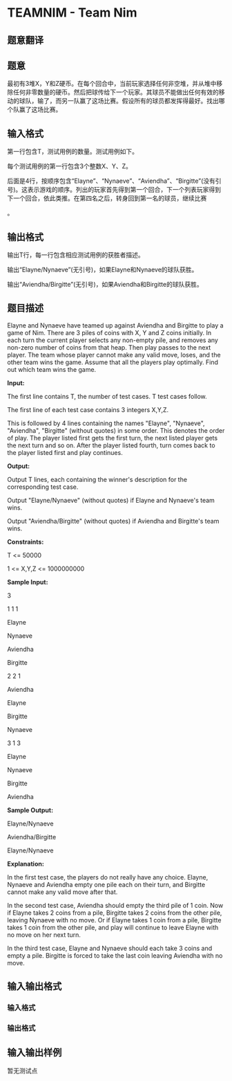 # TEAMNIM - Team Nim

## 题意翻译

## 题意

最初有3堆X，Y和Z硬币。在每个回合中，当前玩家选择任何非空堆，并从堆中移除任何非零数量的硬币。然后把球传给下一个玩家。其球员不能做出任何有效的移动的球队，输了，而另一队赢了这场比赛。假设所有的球员都发挥得最好。找出哪个队赢了这场比赛。

## 输入格式

第一行包含T，测试用例的数量。测试用例如下。

每个测试用例的第一行包含3个整数X、Y、Z。

后面是4行，按顺序包含“Elayne”、“Nynaeve”、“Aviendha”、“Birgitte”(没有引号)。这表示游戏的顺序。列出的玩家首先得到第一个回合，下一个列表玩家得到下一个回合，依此类推。在第四名之后，转身回到第一名的球员，继续比赛

。

## 输出格式

输出T行，每一行包含相应测试用例的获胜者描述。

输出“Elayne/Nynaeve”(无引号)，如果Elayne和Nynaeve的球队获胜。

输出“Aviendha/Birgitte”(无引号)，如果Aviendha和Birgitte的球队获胜。

## 题目描述

Elayne and Nynaeve have teamed up against Aviendha and Birgitte to play a game of Nim. There are 3 piles of coins with X, Y and Z coins initially. In each turn the current player selects any non-empty pile, and removes any non-zero number of coins from that heap. Then play passes to the next player. The team whose player cannot make any valid move, loses, and the other team wins the game. Assume that all the players play optimally. Find out which team wins the game.

**Input:**

The first line contains T, the number of test cases. T test cases follow.

The first line of each test case contains 3 integers X,Y,Z.

This is followed by 4 lines containing the names "Elayne", "Nynaeve", "Aviendha", "Birgitte" (without quotes) in some order. This denotes the order of play. The player listed first gets the first turn, the next listed player gets the next turn and so on. After the player listed fourth, turn comes back to the player listed first and play continues.

**Output:**

Output T lines, each containing the winner's description for the corresponding test case.

Output "Elayne/Nynaeve" (without quotes) if Elayne and Nynaeve's team wins.

Output "Aviendha/Birgitte" (without quotes) if Aviendha and Birgitte's team wins.

**Constraints:**

T <= 50000

1 <= X,Y,Z <= 1000000000

**Sample Input:**

3

1 1 1

Elayne

Nynaeve

Aviendha

Birgitte

2 2 1

Aviendha

Elayne

Birgitte

Nynaeve

3 1 3

Elayne

Nynaeve

Birgitte

Aviendha

**Sample Output:**

Elayne/Nynaeve

Aviendha/Birgitte

Elayne/Nynaeve

**Explanation:**

In the first test case, the players do not really have any choice. Elayne, Nynaeve and Aviendha empty one pile each on their turn, and Birgitte cannot make any valid move after that.

In the second test case, Aviendha should empty the third pile of 1 coin. Now if Elayne takes 2 coins from a pile, Birgitte takes 2 coins from the other pile, leaving Nynaeve with no move. Or if Elayne takes 1 coin from a pile, Birgitte takes 1 coin from the other pile, and play will continue to leave Elayne with no move on her next turn.

In the third test case, Elayne and Nynaeve should each take 3 coins and empty a pile. Birgitte is forced to take the last coin leaving Aviendha with no move.

## 输入输出格式

### 输入格式

### 输出格式

## 输入输出样例

暂无测试点

